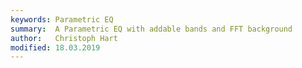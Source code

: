 ```yaml
---
keywords: Parametric EQ
summary:  A Parametric EQ with addable bands and FFT background
author:   Christoph Hart
modified: 18.03.2019
---
```

